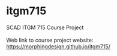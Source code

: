 # itgm715
SCAD ITGM 715 Course Project
<br />
<br />
Web link to course project website: https://morphingdesign.github.io/itgm715/
<br />
